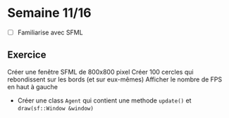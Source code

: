# Semaine 11/16

- [ ] Familiarise avec SFML

## Exercice

Créer une fenêtre SFML de 800x800 pixel
Créer 100 cercles qui rebondissent sur les bords
(et sur eux-mêmes)
Afficher le nombre de FPS en haut à gauche

- Créer une class `Agent` qui contient une methode `update()` et `draw(sf::Window &window)`
